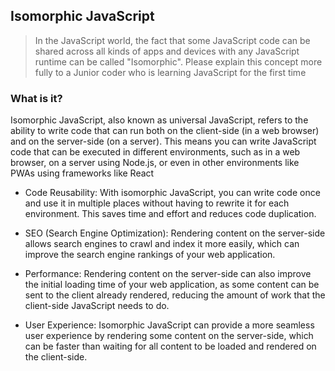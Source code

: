 ## Isomorphic JavaScript

> In the JavaScript world, the fact that some JavaScript code can be shared across all kinds of apps and devices with any JavaScript runtime can be called "Isomorphic". Please explain this concept more fully to a Junior coder who is learning JavaScript for the first time

### What is it?

Isomorphic JavaScript, also known as universal JavaScript, refers to the ability to write code that can run both on the client-side (in a web browser) and on the server-side (on a server). This means you can write JavaScript code that can be executed in different environments, such as in a web browser, on a server using Node.js, or even in other environments like PWAs using frameworks like React

- Code Reusability: With isomorphic JavaScript, you can write code once and use it in multiple places without having to rewrite it for each environment. This saves time and effort and reduces code duplication.

- SEO (Search Engine Optimization): Rendering content on the server-side allows search engines to crawl and index it more easily, which can improve the search engine rankings of your web application.

- Performance: Rendering content on the server-side can also improve the initial loading time of your web application, as some content can be sent to the client already rendered, reducing the amount of work that the client-side JavaScript needs to do.

- User Experience: Isomorphic JavaScript can provide a more seamless user experience by rendering some content on the server-side, which can be faster than waiting for all content to be loaded and rendered on the client-side.
